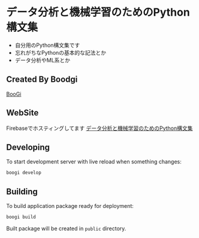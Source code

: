 # データ分析と機械学習のためのPython構文集

- 自分用のPython構文集です
- 忘れがちなPythonの基本的な記法とか
- データ分析やML系とか

## Created By Boodgi
[BooGi](https://boogi.netlify.app)

## WebSite
Firebaseでホスティングしてます
[データ分析と機械学習のためのPython構文集](https://pythoncheatsheet-3392f.web.app)

## Developing

To start development server with live reload when something changes:

```bash
boogi develop
```

## Building

To build application package ready for deployment:

```bash
boogi build
```

Built package will be created in `public` directory.